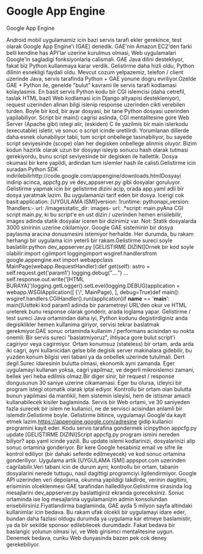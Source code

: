 # Google App Engine


Google App Engine



Android mobil uygulamamiz icin bazi servis tarafi ekler gerekince, test olarak Google App Engine'i (GAE) denedik. GAE'nin Amazon EC2'den farki belli kendine has API'lar uzerine kurulmus olmasi, Web uygulamalari Google'in sagladigi fonksiyonlarla calismali. GAE Java dilini destekliyor, fakat biz Python kullanmaya karar verdik. Gelistirme daha hizli oldu, Python dilinin esnekligi faydali oldu. Mevcut cozum yelpazemiz, telefon / client uzerinde Java, servis tarafinda Python + GAE yonune dogru evriliyor.Ozelde GAE + Python ile, genelde  "bulut" kavrami ile servis tarafi kodlamasi kolaylasmis. En basit servis Python kodu bir CGI islemcisi (daha cetrefil, taslak HTML bazli Web kodlamasi icin Django altyapisi destekleniyor), request uzerinden alinan bilgi islenip response uzerinden cikti verebilen turden. Boyle bir kod, bir ayar dosyasi, bir tane Python dosyasi uzerinden yapilabiliyor. Script bir main() cagrisi aslinda, CGI mentalitesine gore Web Server (Apache gibi) istegi alir, (eskiden) C ile yazilmis bir main islerkodu (executable) isletir, ve sonuc o script icinde uretilirdi. Yorumlanan dillerde daha esnek olunabiliyor tabii, tum script onbellege tasinabiliyor, bu sayede script seviyesinde (scope) olan her degisken onbellege alinmis oluyor. Bizim kodun hazirlik olarak uzun bir dosyayi isleyip sonucu hash olarak tutmasi gerekiyordu, bunu script seviyesinde bir degisken ile hallettik. Dosya okumasi bir kere yapildi, ardindan tum islemler hash ile calisti.Gelistirme icin suradan Python SDK indirilebilirhttp://code.google.com/appengine/downloads.htmlDosyayi indirip acinca, appcfg.py ve dev_appserver.py gibi dosyalar goruluyor. Gelistirme yapmak icin bir gelistirme dizini acip, orada app.yaml adli bir dosya yaratmak lazim. Bu uygulamanizi tarif eden bir dosya. Icerigi cok basit:application: [UYGULAMA ISMI]version: 1runtime: pythonapi_version: 1handlers:- url: /imagesstatic_dir: images- url: .*script: main.pyAna CGI script main.py, ki bu script'e en ust dizin / uzerinden hemen erisilebilir, images adinda statik dosyalar iceren bir dizinimiz var. Not: Statik dosyalarda 3000 sinirinin uzerine cikilamiyor. Google GAE sisteminin bir dosya paylasma aracina donusmesini istemiyor herhalde. Her durumda, bu rakam herhangi bir uygulama icin yeterli bir rakam.Gelistirme sureci soyle baslatilir:python dev_appserver.py [GELISTIRME DIZINI]Ornek bir kod soyle olabilir:import cgiimport loggingimport wsgiref.handlersfrom google.appengine.ext import webappclass MainPage(webapp.RequestHandler):def get(self): astro = self.request.get('param1') logging.debug("....") ... self.response.out.write('[HTML BURAYA]')logging.getLogger().setLevel(logging.DEBUG)application = webapp.WSGIApplication([ ('/', MainPage), ], debug=True)def main():  wsgiref.handlers.CGIHandler().run(application)if __name__ == '__main__':  main()Ustteki kod param1 adinda bir parametreyi URL'den okur ve HTML ureterek bunu response olarak gonderir, arada loglama yapar. Gelistirme / test sureci Java ortamindan daha iyi, Python kodunu degistirdiginiz anda degisiklikler hemen kullanima giriyor, servisi tekrar baslatmak gerekmiyor.GAE sonuc ortaminda kullanim / performans acisindan su nokta onemli: Bir servis sureci "baslatmiyoruz", ihtiyaca gore bulut script'i cagiriyor veya cagirmiyor. Ortam konumsuz (stateless) bir ortam, arda arda iki cagri, ayni kullanicidan gelse bile degisik server makinalara gidebilir, bu yuzden konum bilgisi veri tabani ya da onbellek uzerinde tutulmali. Dert degil.Surec idaresinin bulutta olmasi, ekonomik ayni zamanda. Eger uygulamayi kullanan yoksa, cagri yapilmaz, ve degerli mikroislemci zamani, bellek yeri heba edilmis olmaz.Bir diger sinir, bir request / response dongusunun 30 saniye uzerine cikamamasi. Eger bu olursa, izleyici bir program istegi otomatik olarak iptal ediyor. Kontrollu bir ortam olan bulutta bunun yapilmasi da mantikli, hem sistemin isleyisi, hem de istismar amacli kullanabilecek kisiler baglaminda. Servis bir Web ortami, ve 30 saniyeden fazla surecek bir islem ne kullanici, ne de servisci acisindan anlamli bir islemdir.Gelistirme boyle. Gelistirme bitince, uygulamayi Google'da kayit etmek lazim.https://appengine.google.com/adresine gidip kullanici programini kayit eder. Kodu servis tarafina gondermek icinpython appcfg.py update [GELISTIRME DIZINI]Script appcfg.py program ismini nereden biliyor? app.yaml icinde yazili. Bu update islemi kodlarinizi, dosyalarinizi alip sonuc ortamina gonderiyor. Bir kere Google hesabiniz email ve sifre ile kontrol ediliyor (bir dahaki seferde edilmeyecek) ve kod sonuc ortamina gonderiliyor. Uygulama artik [UYGULAMA ISMI].appspot.com uzerinden cagrilabilir.Veri tabani icin de durum ayni; kontrollu bir ortam, tabanin dosyalarini nerede tuttugu, nasil dagittigi programciyi ilgilendirmiyor. Google API uzerinden veri depolama, okunma yapildigi takdirde, verinin dagitimi, erisiminin olceklenmesi GAE tarafindan hallediliyor.Gelistirme sirasinda log mesajlarini dev_appserver.py baslattiginiz ekranda goreceksiniz. Sonuc ortaminda ise log mesajlarina uygulamanizin admin konsolundan erisebilirsiniz.Fiyatlandirma baglaminda, GAE ayda 5 milyon sayfa altindaki kullanimlar icin bedava. Bu rakam ufak olcekli bir uygulamayi idare eder, bundan daha fazlasi oldugu durumda ya uygulama kar etmeye baslamistir, ya da bir sekilde sponsor edilebilecek durumdadir. Fakat bedava bir baslangic yolunun olmasi iyi, ve Web girisimci mentalitesine uygun. Denemek bedava, cunku Web dunyasinda bazen pek cok deney gerekebiliyor.




